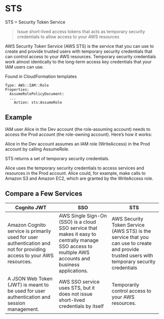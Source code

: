 # STS

STS = Security Token Service

> Issue short-lived access tokens that acts as temporary security credentials to allow access to your AWS resources

AWS Security Token Service (AWS STS) is the service that you can use to create and provide trusted users with temporary security credentials that can control access to your AWS resources. Temporary security credentials work almost identically to the long-term access key credentials that your IAM users can use.

Found in CloudFormation templates

```cloudformation
Type: AWS::IAM::Role
Properties:
  AssumeRolePolicyDocument:
  ...
    Action: sts:AssumeRole
```

## Example

IAM user Alice in the Dev account (the role-assuming account) needs to access the Prod account (the role-owning account). Here’s how it works:

Alice in the Dev account assumes an IAM role (WriteAccess) in the Prod account by calling AssumeRole.

STS returns a set of temporary security credentials.

Alice uses the temporary security credentials to access services and resources in the Prod account. Alice could, for example, make calls to Amazon S3 and Amazon EC2, which are granted by the WriteAccess role.

## Compare a Few Services

| Cognito JWT | SSO | STS |
| ----- |-----|-----|
| Amazon Cognito service is primarily used for user authentication and not for providing access to your AWS resources. | AWS Single Sign-On (SSO) is a cloud SSO service that makes it easy to centrally manage SSO access to multiple AWS accounts and business applications. | AWS Security Token Service (AWS STS) is the service that you can use to create and provide trusted users with temporary security credentials|
|A JSON Web Token (JWT) is meant to be used for user authentication and session management.| AWS SSO service uses STS, but it does not issue short-lived credentials by itself | Temporarily control access to your AWS resources.|
